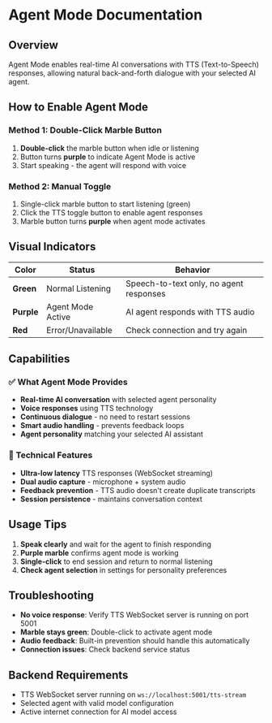 # Agent Mode Documentation

## Overview
Agent Mode enables real-time AI conversations with TTS (Text-to-Speech) responses, allowing natural back-and-forth dialogue with your selected AI agent.

## How to Enable Agent Mode

### Method 1: Double-Click Marble Button
1. **Double-click** the marble button when idle or listening
2. Button turns **purple** to indicate Agent Mode is active
3. Start speaking - the agent will respond with voice

### Method 2: Manual Toggle
1. Single-click marble button to start listening (green)
2. Click the TTS toggle button to enable agent responses
3. Marble button turns **purple** when agent mode activates

## Visual Indicators

| Color | Status | Behavior |
|-------|--------|----------|
| **Green** | Normal Listening | Speech-to-text only, no agent responses |
| **Purple** | Agent Mode Active | AI agent responds with TTS audio |
| **Red** | Error/Unavailable | Check connection and try again |

## Capabilities

### ✅ What Agent Mode Provides
- **Real-time AI conversation** with selected agent personality
- **Voice responses** using TTS technology
- **Continuous dialogue** - no need to restart sessions
- **Smart audio handling** - prevents feedback loops
- **Agent personality** matching your selected AI assistant

### 🔧 Technical Features
- **Ultra-low latency** TTS responses (WebSocket streaming)
- **Dual audio capture** - microphone + system audio
- **Feedback prevention** - TTS audio doesn't create duplicate transcripts
- **Session persistence** - maintains conversation context

## Usage Tips

1. **Speak clearly** and wait for the agent to finish responding
2. **Purple marble** confirms agent mode is working
3. **Single-click** to end session and return to normal listening
4. **Check agent selection** in settings for personality preferences

## Troubleshooting

- **No voice response**: Verify TTS WebSocket server is running on port 5001
- **Marble stays green**: Double-click to activate agent mode
- **Audio feedback**: Built-in prevention should handle this automatically
- **Connection issues**: Check backend service status

## Backend Requirements
- TTS WebSocket server running on `ws://localhost:5001/tts-stream`
- Selected agent with valid model configuration
- Active internet connection for AI model access